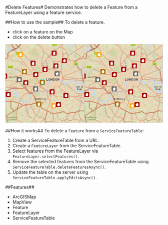 #Delete Features#
Demonstrates how to delete a Feature from a FeatureLayer using a feature service. 

##How to use the sample##
To delete a feature.
  - click on a feature on the Map
  - click on the delete button

![](DeleteFeatures.png)

##How it works##
To delete a `Feature` from a `ServiceFeatureTable`:

1. Create a ServiceFeatureTable from a URL.
2. Create a `FeatureLayer` from the ServiceFeatureTable.
3. Select features from the FeatureLayer via `FeatureLayer.selectFeatures()`.
4. Remove the selected features from the ServiceFeatureTable using `ServiceFeatureTable.deleteFeaturesAsync()`.
5. Update the table on the server using `ServiceFeatureTable.applyEditsAsync()`.

##Features##
- ArcGISMap
- MapView
- Feature
- FeatureLayer
- ServiceFeatureTable
